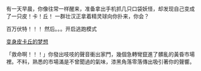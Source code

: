 有一天早晨，你像往常一样醒来，准备拿出手机抓几只口袋妖怪，却发现自己变成了一只皮！卡！丘！
一群壮汉正拿着精灵球向你扑来，你会？

百万伏特！！！
然后。。。开启逃跑模式

[变身皮卡丘的梦想](stuff/dream.md)

「救命啊！！！」你發出吱吱的聲音衝出家門，幾個急轉彎竄進了髒亂的黃昏市場裡。不料，熟悉的市場滿是不曾聞過的氣味，漆黑角落零落傳出吸引著你的聲響。